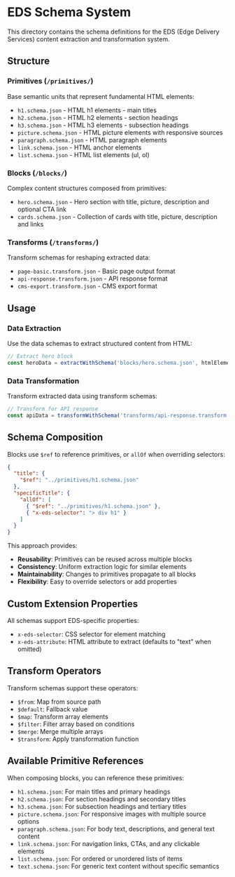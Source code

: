 # EDS Schema System

This directory contains the schema definitions for the EDS (Edge Delivery Services) content extraction and transformation system.

## Structure

### Primitives (`/primitives/`)
Base semantic units that represent fundamental HTML elements:
- `h1.schema.json` - HTML h1 elements - main titles
- `h2.schema.json` - HTML h2 elements - section headings
- `h3.schema.json` - HTML h3 elements - subsection headings
- `picture.schema.json` - HTML picture elements with responsive sources
- `paragraph.schema.json` - HTML paragraph elements
- `link.schema.json` - HTML anchor elements
- `list.schema.json` - HTML list elements (ul, ol)

### Blocks (`/blocks/`)
Complex content structures composed from primitives:
- `hero.schema.json` - Hero section with title, picture, description and optional CTA link
- `cards.schema.json` - Collection of cards with title, picture, description and links

### Transforms (`/transforms/`)
Transform schemas for reshaping extracted data:
- `page-basic.transform.json` - Basic page output format
- `api-response.transform.json` - API response format
- `cms-export.transform.json` - CMS export format

## Usage

### Data Extraction
Use the data schemas to extract structured content from HTML:

```javascript
// Extract hero block
const heroData = extractWithSchema('blocks/hero.schema.json', htmlElement);
```

### Data Transformation
Transform extracted data using transform schemas:

```javascript
// Transform for API response
const apiData = transformWithSchema('transforms/api-response.transform.json', extractedData);
```

## Schema Composition

Blocks use `$ref` to reference primitives, or `allOf` when overriding selectors:

```json
{
  "title": {
    "$ref": "../primitives/h1.schema.json"
  },
  "specificTitle": {
    "allOf": [
      { "$ref": "../primitives/h1.schema.json" },
      { "x-eds-selector": "> div h1" }
    ]
  }
}
```

This approach provides:
- **Reusability**: Primitives can be reused across multiple blocks
- **Consistency**: Uniform extraction logic for similar elements
- **Maintainability**: Changes to primitives propagate to all blocks
- **Flexibility**: Easy to override selectors or add properties

## Custom Extension Properties

All schemas support EDS-specific properties:
- `x-eds-selector`: CSS selector for element matching
- `x-eds-attribute`: HTML attribute to extract (defaults to "text" when omitted)

## Transform Operators

Transform schemas support these operators:
- `$from`: Map from source path
- `$default`: Fallback value
- `$map`: Transform array elements
- `$filter`: Filter array based on conditions
- `$merge`: Merge multiple arrays
- `$transform`: Apply transformation function

## Available Primitive References

When composing blocks, you can reference these primitives:
- `h1.schema.json`: For main titles and primary headings
- `h2.schema.json`: For section headings and secondary titles  
- `h3.schema.json`: For subsection headings and tertiary titles
- `picture.schema.json`: For responsive images with multiple source options
- `paragraph.schema.json`: For body text, descriptions, and general text content
- `link.schema.json`: For navigation links, CTAs, and any clickable elements
- `list.schema.json`: For ordered or unordered lists of items
- `text.schema.json`: For generic text content without specific semantics 